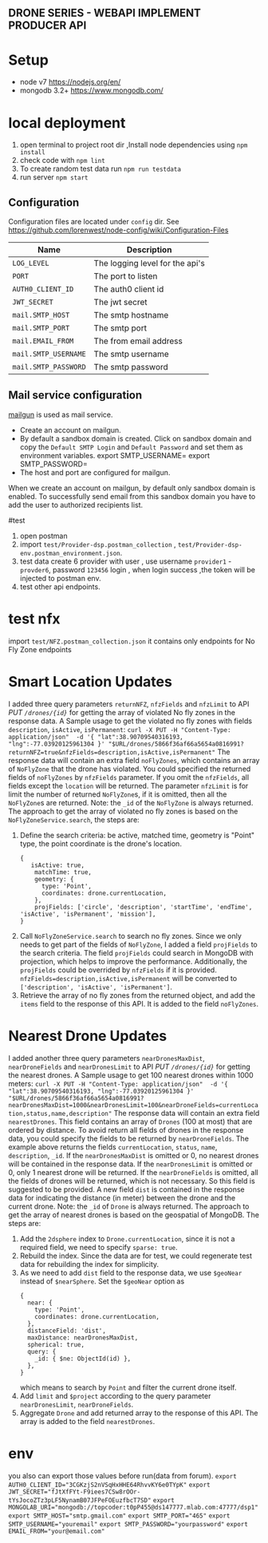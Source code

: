 DRONE SERIES - WEBAPI IMPLEMENT PRODUCER API
---



# Setup
- node v7 https://nodejs.org/en/
- mongodb 3.2+ https://www.mongodb.com/

# local deployment

1. open terminal to project root dir ,Install node dependencies using `npm install`
2. check code with `npm lint`
3. To create random test data run `npm run testdata`
4. run server `npm start`

## Configuration

Configuration files are located under `config` dir.
See https://github.com/lorenwest/node-config/wiki/Configuration-Files

|Name|Description|
|----|-----------|
|`LOG_LEVEL`| The logging level for the api's|
|`PORT`| The port to listen|
|`AUTH0_CLIENT_ID`| The auth0 client id |
|`JWT_SECRET`| The jwt secret |
|`mail.SMTP_HOST`| The smtp hostname |
|`mail.SMTP_PORT`| The smtp port |
|`mail.EMAIL_FROM`| The from email address |
|`mail.SMTP_USERNAME`| The smtp username |
|`mail.SMTP_PASSWORD`| The smtp password |

## Mail service configuration

[mailgun](https://mailgun.com) is used as mail service.

- Create an account on mailgun.
- By default a sandbox domain is created. Click on sandbox domain and copy the `Default SMTP Login`
  and `Default Password` and set them as environment variables.
  export SMTP_USERNAME=<copied from mailgun sandbox domain>
  export SMTP_PASSWORD=<copied from mailgun sandbox domain>
- The host and port are configured for mailgun.


When we create an account on mailgun, by default only sandbox domain is enabled.
To successfully send email from this sandbox domain you have to add the user to authorized recipients list.

#test
1. open postman
2. import `test/Provider-dsp.postman_collection` , `test/Provider-dsp-env.postman_environment.json`.
3. test data create 6 provider with user , use username `provider1` - `provder6`, password `123456` login , when login success ,the token will be injected to postman env.
4. test other api endpoints.

# test nfx
import `test/NFZ.postman_collection.json`
it contains only endpoints for No Fly Zone endpoints

# Smart Location Updates
I added three query parameters `returnNFZ`, `nfzFields` and `nfzLimit` to API *PUT `/drones/{id}`* for getting the array of violated No fly zones in the response data.
A Sample usage to get the violated no fly zones with fields `description`, `isActive`, `isPermanent`:
    ```
    curl -X PUT -H "Content-Type: application/json"  -d '{
       	"lat":38.90709540316193,
       	"lng":-77.03920125961304
    }' "$URL/drones/5866f36af66a5654a0816991?returnNFZ=true&nfzFields=description,isActive,isPermanent"
    ```
  The response data will contain an extra field `noFlyZones`, which contains an array of `NoFlyZone` that the drone has violated.
  You could specified the returned fields of `noFlyZones` by `nfzFields` parameter. If you omit the `nfzFields`, all fields except the `location` will be returned.
  The parameter `nfzLimit` is for limit the number of returned `NoFlyZone`s, if it is omitted, then all the `NoFlyZone`s are returned.
  Note: the `_id` of the `NoFlyZone` is always returned.
The approach to get the array of violated no fly zones is based on the `NoFlyZoneService.search`, the steps are:
 1. Define the search criteria: be active, matched time, geometry is "Point" type, the point coordinate is  the drone's location.
    ```
    {
       isActive: true,
        matchTime: true,
        geometry: {
          type: 'Point',
          coordinates: drone.currentLocation,
        },
        projFields: ['circle', 'description', 'startTime', 'endTime', 'isActive', 'isPermanent', 'mission'],
    }
    ```
 2. Call `NoFlyZoneService.search` to search no fly zones. Since we only needs to get part of the fields of `NoFlyZone`, I added a field `projFields` to the search criteria. 
    The field `projFields` could search in MongoDB with projection, which helps to improve the performance.
    Additionally, the `projFields` could be overrided by `nfzFields` if it is provided.
    `nfzFields=description,isActive,isPermanent` will be converted to `['description', 'isActive', 'isPermanent']`.
 3. Retrieve the array of no fly zones from the returned object, and add the `items` field to the response of this API. It is added to the field `noFlyZones`.
# Nearest Drone Updates
I added another three query parameters `nearDronesMaxDist`, `nearDroneFields` and `nearDronesLimit` to API *PUT `/drones/{id}`* for getting the nearest drones.
A Sample usage to get 100 nearest drones within 1000 meters:
    ```
    curl -X PUT -H "Content-Type: application/json"  -d '{
       	"lat":38.90709540316193,
       	"lng":-77.03920125961304
    }' "$URL/drones/5866f36af66a5654a0816991?nearDronesMaxDist=1000&nearDronesLimit=100&nearDroneFields=currentLocation,status,name,description"
    ```
  The response data will contain an extra field `nearestDrones`. This field contains an array of `Drones` (100 at most) that are ordered by distance.
  To avoid return all fields of drones in the response data, you could specify the fields to be returned by `nearDroneFields`. The example above returns the fields `currentLocation`, `status`, `name`, `description`, `_id`.
  If the `nearDronesMaxDist` is omitted or 0, no nearest drones will be contained in the response data.
  If the `nearDronesLimit` is omitted or 0, only 1 nearest drone will be returned.
  If the `nearDroneFields` is omitted, all the fields of drones will be returned, which is not necessary. So this field is suggested to be provided.
  A new field `dist` is contained in the response data for indicating the distance (in meter) between the drone and the current drone.
  Note: the `_id` of `Drone` is always returned.
The approach to get the array of nearest drones is based on the geospatial of MongoDB. The steps are:
 1. Add the `2dsphere` index to `Drone.currentLocation`, since it is not a required field, we need to specify `sparse: true`.
 2. Rebuild the index. Since the data are for test, we could regenerate test data for rebuilding the index for simplicity.
 3. As we need to add `dist` field to the response data, we use `$geoNear` instead of `$nearSphere`.
    Set the `$geoNear` option as
    ```
    {
      near: {
        type: 'Point',
        coordinates: drone.currentLocation,
      },
      distanceField: 'dist',
      maxDistance: nearDronesMaxDist,
      spherical: true,
      query: {
        _id: { $ne: ObjectId(id) },
      },
    }
    ```
    which means to search by `Point` and filter the current drone itself.
 4. Add `limit` and `$project` according to the query parameter `nearDronesLimit`, `nearDroneFields`.
 5. Aggregate `Drone` and add returned array to the response of this API. The array is added to the field `nearestDrones`.  
# env

you also can export those values before run(data from forum).
`export AUTH0_CLIENT_ID="3CGKzjS2nVSqHxHHE64RhvvKY6e0TYpK"`
`export JWT_SECRET="fJtXfFYt-F9iees7CSw8rOOr-tYsJocoZTz3pLF5NynamB07JFPeFOEuzfbcT7SD"`
`export MONGOLAB_URI="mongodb://topcoder:t0pP455@ds147777.mlab.com:47777/dsp1"`
`export SMTP_HOST="smtp.gmail.com"`
`export SMTP_PORT="465"`
`export SMTP_USERNAME="youremail"`
`export SMTP_PASSWORD="yourpassword"`
`export EMAIL_FROM="your@email.com"`
